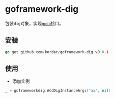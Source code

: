 # goframework-dig

包装`dig`对象，实现[`godb`](https://github.com/kordar/godb)接口。

## 安装
```go
go get github.com/kordar/goframework-dig v0.0.1
```

## 使用

- 添加实例

```go
_ = goframeworkdig.AddDigInstanceArgs("aa", nil)
```

